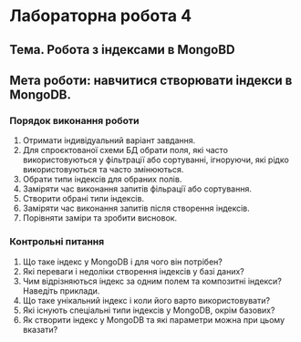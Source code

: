 # **Лабораторна робота 4**

## **Тема**. Робота з індексами в MongoBD

## **Мета роботи**: навчитися створювати індекси в MongoDB.

### Порядок виконання роботи

1. Отримати індивідуальний варіант завдання.
2. Для спроєктованої схеми БД обрати поля, які часто використовуються у фільтрації або сортуванні, ігноруючи, які рідко використовуються та часто змінюються.
3. Обрати типи індексів для обраних полів.
4. Заміряти час виконання запитів фільрації або сортування.
5. Створити обрані типи індексів.
6. Заміряти час виконання запитів після створення індексів.
7. Порівняти заміри та зробити висновок.


### Контрольні питання

1. Що таке індекс у MongoDB і для чого він потрібен?
2. Які переваги і недоліки створення індексів у базі даних?
3. Чим відрізняються індекс за одним полем та композитні індекси? Наведіть приклади.
4. Що таке унікальний індекс і коли його варто використовувати?
5. Які існують спеціальні типи індексів у MongoDB, окрім базових?
6. Як створити індекс у MongoDB та які параметри можна при цьому вказати?
